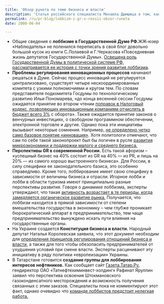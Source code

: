 ```yaml
---
title: 'Обзор рунета по теме бизнеса и власти'
description: 'Статья российского специалиста Михаила Дымшица о том, как в Думе борются с рекламой и насколько это оправданно с точки зрения декларируемых целей. На многих заседаниях осуждается реклама табака, алкогольной продукции, а также контрацептивов и средств личной гигиены - как аморальной и ведущей к снижению рождаемости. Если проследить динамику потребления крепких алкогольных напитков, то становится очевидно что популярность пива снижает потребление водки и коньяка, а потому нельзя сказать, что реклама пива ведет к распространению алкоголизма. Возражения депутатов против рекламы контрацептивов - якобы она снижает рождаемость - также не имеют под собой никаких оснований. Снижение рождаемости в России действительно наблюдается, однако оно началось еще до перестройки, примерно в середине 80-х годов, задолго до начала рекламного бума. Та же безосновательность наблюдается в заявлениях об абортах - их число устойчиво снижается в последнее время. В связи с отсутствием статистических оснований у решений Думы, стоит задуматься о том, чьи интересы преследуют такие законопроекты.'
permalink: /ru/pr-blog/lobbizm-i-gr-v-rossii-obzor-runeta
date: 2008-06-04

---
```


<ul>
<li>Общие сведения о <strong>лоббизме в Государственной Думе РФ.</strong>ЖЖ-юзер «Наблюдатель» не поленился переписать в свой блог довольно большой кусок из книги С.Лолаевой и Г.Черкасова «Повседневная жизнь депутатов Государственной Думы». <a href="http://kot-kotofei.livejournal.com/1304.html">Освещена роль Государственной Думы в политической системе РФ, рассматривается ее история с точки зрения развития лоббизма</a>.  </li>
<li><strong>Проблемы регулирования инновационных процессов</strong> начинают решаться в Думе. Сейчас процесс инноваций не регулируется централизовано, существует четыре нескоординированных комитета с узкими полномочиями и кругом тем. По словам представителя подкомитета Госдумы по технологическому развитию Ильи Пономарева, «до конца весенней сессии Госдумы ожидается принятие во втором чтении <a href="http://6-08.olo.ru/news/politic/106756.html">поправок в Налоговый кодекс, позволяющих инновационным компаниям отчислять в бюджет всего 3%</a> с оборота». Также ожидается принятие законов о венчурных инвестициях, о свободном программном обеспечении, электронной торговле и другие. Однако пока эти инициативы вызывают некоторые сомнения. Например, <a href="http://belan.livejournal.com/36462.html">не определено четко само базовое понятие «инновация»</a>. Хотя политологи отмечают, что сам по себе такой законопроект был бы логичен в русле <a href="http://www.polit.ru/culture/2008/04/01/kodex.popup.html">развития микроэкономики и поддержки малого и среднего бизнеса.</a></li>
<li><strong>Перспективы GR в современной России.</strong> Есть такой афоризм – «успешный бизнес на 40% состоит из GR на 40% — из PR, и лишь на 20% — из самого хорошо выстроенного бизнеса». Для России, в силу специфики ее законодательного базиса, это особенно справедливо. Кроме того, лоббирование имеет свою специфику в зависимости от величины бизнеса и отрасли. Игорное лобби и лобби в области туризма имеют принципиально разные перспективы развития. Говоря о динамике лоббизма, эксперты утверждают, что такая <a href="http://www.klerk.ru/boss/?109773">активность возрастает в те периоды, когда замедляется органическое развитие рынка.</a> Получается, что лоббизм находится в прямой зависимости от степени вмешательства государства в экономику – чем глубже проникает бюрократический аппарат в предпринимательство, тем чаще предпринимательство вынуждено искать пути влияния на государственные органы. </li>
<li>На Украине создается<strong> Конституция бизнеса и власти.</strong> Народный депутат  Наталья Королевская заявила, что этот документ необходим для <a href="http://www.vovremya.info/news/1212415174.html">определения принципов регулирования отношений бизнеса и власти</a>, а также для того чтобы обезопасить предпринимателей от ухудшения условий при смене власти. Эксперты расценивают эту инициативу в ряду политики «европеизации» Украины. </li>
<li>В Татарстане готовится <strong>создание группы для лоббирования интересов нефтяников.</strong> Как сообщает сайт <a href="http://gazeta.etatar.ru">Газета.Татар.Ру</a>, гендиректор ОАО «Татнефтехиминвест-холдинг» Рафинат Яруллин заявил что перспектива  освоения Штокмановского газоконденсатного месторождения и возможность получения связанных с этим заказов. Специалисты пока не комментируют этот факт, однако очевидно что <a href="http://gazeta.etatar.ru/news/view/9/32748">команде лоббистов предстоит нелегкая работа.</a></li>
</ul>

